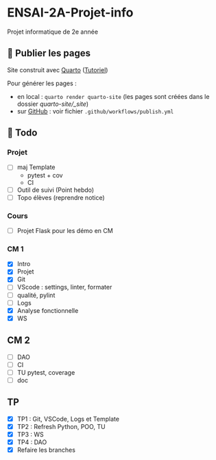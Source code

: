 # ENSAI-2A-Projet-info

Projet informatique de 2e année

## :rocket: Publier les pages

Site construit avec [Quarto](https://quarto.org/) ([Tutoriel](https://ludo2ne.github.io/Quarto-tuto/))

Pour générer les pages :

- en local : `quarto render quarto-site` (les pages sont créées dans le dossier *quarto-site/_site*)
- sur [GitHub](https://ludo2ne.github.io/ENSAI-2A-Projet-info) : voir fichier `.github/workflows/publish.yml`

## :construction: Todo

### Projet

- [ ] maj Template
  - pytest + cov
  - CI
- [ ] Outil de suivi (Point hebdo)
- [ ] Topo élèves (reprendre notice)

### Cours

- [ ] Projet Flask pour les démo en CM

### CM 1

- [x] Intro
- [x] Projet
- [x] Git
- [ ] VScode : settings, linter, formater
- [ ] qualité, pylint
- [ ] Logs
- [x] Analyse fonctionnelle
- [x] WS

## CM 2

- [ ] DAO
- [ ] CI
- [ ] TU pytest, coverage
- [ ] doc

## TP

- [x] TP1 : Git, VSCode, Logs et Template
- [x] TP2 : Refresh Python, POO, TU
- [x] TP3 : WS
- [x] TP4 : DAO
- [x] Refaire les branches
